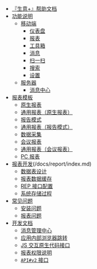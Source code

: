 * [『生意+』帮助文档](README.md)
* [功能说明](/docs/modules/index.md)
    * [移动端]()
        * [仪表盘](/docs/modules/dashboard.md)
        * [报表](/docs/modules/analyse.md)
        * [工具箱](/docs/modules/toolbox.md)
        * [消息](/docs/modules/message.md)
        * [扫一扫](/docs/modules/scan-sku.md)
        * [搜索](/docs/modules/search.md)
        * [设置](/docs/modules/setting.md)
    * [服务器]()
        * [消息中心](/docs/developer/message-center.md)
* [报表模板](/docs/templates/index.md)
    * [原生报表](/docs/templates/template_v1.md)
    * [通用报表（原生报表）](/docs/templates/template_v10.md)
    * [报告模式](/docs/templates/template_v2.md)
    * [通用报表（报告模式）](/docs/templates/template_v4.md)
    * [数据采集](/docs/templates/template_v9.md)
    * [会议报表](/docs/templates/template_v11.md)
    * [通用报表（会议报表）](/docs/templates/template_v12.md)
    * [PC 报表](/docs/templates/template_v13.md)
* [报表开发]()(/docs/report/index.md)
    * [数据表设计](/docs/report/report_data_design.md)
    * [报表数据缓存](/docs/report/report_data_cache.md)
    * [REP 接口配置](/docs/report/REP_api_usage.md)
    * [系统存储过程](/docs/report/procedures.sql.md)
* [常见问题]()
    * [安装问题](/docs/FAQ/faq.md)
    * [报表问题](/docs/FAQ/module-report.md)
* [开发文档]()
    * [消息管理中心](/docs/developer/message-center.md)
    * [应用内部浏览器跳转](/docs/developer/module-app.md)
    * [JS 交互原生代码接口](/docs/developer/js-native-bridge.md)
    * [报表权限说明](/docs/developer/report-privileges.md)
    * [`API#v2` 接口](/docs/developer/api_v2.md)

